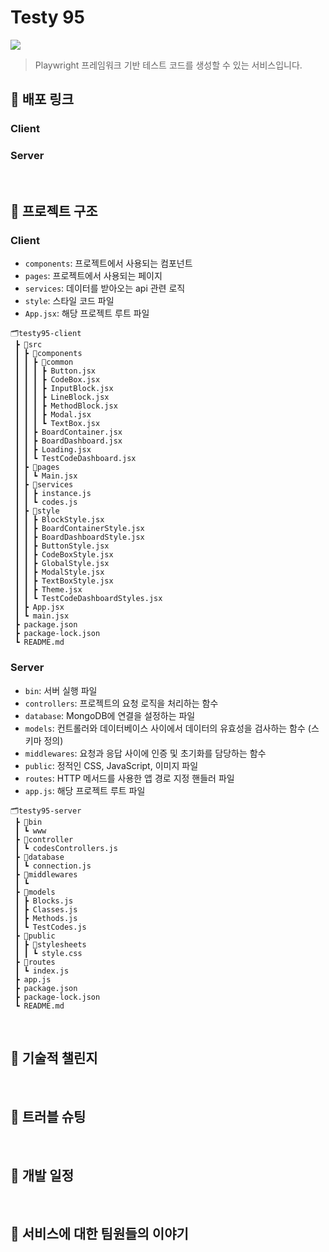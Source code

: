 # **Testy 95**

<img src="https://github.com/user-attachments/assets/50369f68-445d-4d74-97e0-696ced3bfa0b">


> Playwright 프레임워크 기반 테스트 코드를 생성할 수 있는 서비스입니다.

## 📌 배포 링크

### Client
### Server

<br>

## 📌 프로젝트 구조

### Client

- `components`: 프로젝트에서 사용되는 컴포넌트
- `pages`: 프로젝트에서 사용되는 페이지
- `services`: 데이터를 받아오는 api 관련 로직
- `style`: 스타일 코드 파일
- `App.jsx`: 해당 프로젝트 루트 파일

```
🗂️testy95-client
 ┣ 📂src
 ┃ ┣ 📂components
 ┃ ┃ ┣ 📂common
 ┃ ┃ ┃ ┣ Button.jsx
 ┃ ┃ ┃ ┣ CodeBox.jsx
 ┃ ┃ ┃ ┣ InputBlock.jsx
 ┃ ┃ ┃ ┣ LineBlock.jsx
 ┃ ┃ ┃ ┣ MethodBlock.jsx
 ┃ ┃ ┃ ┣ Modal.jsx
 ┃ ┃ ┃ ┗ TextBox.jsx
 ┃ ┃ ┣ BoardContainer.jsx
 ┃ ┃ ┣ BoardDashboard.jsx
 ┃ ┃ ┣ Loading.jsx
 ┃ ┃ ┗ TestCodeDashboard.jsx
 ┃ ┣ 📂pages
 ┃ ┃ ┗ Main.jsx
 ┃ ┣ 📂services
 ┃ ┃ ┣ instance.js
 ┃ ┃ ┗ codes.js
 ┃ ┣ 📂style
 ┃ ┃ ┣ BlockStyle.jsx
 ┃ ┃ ┣ BoardContainerStyle.jsx
 ┃ ┃ ┣ BoardDashboardStyle.jsx
 ┃ ┃ ┣ ButtonStyle.jsx
 ┃ ┃ ┣ CodeBoxStyle.jsx
 ┃ ┃ ┣ GlobalStyle.jsx
 ┃ ┃ ┣ ModalStyle.jsx
 ┃ ┃ ┣ TextBoxStyle.jsx
 ┃ ┃ ┣ Theme.jsx
 ┃ ┃ ┗ TestCodeDashboardStyles.jsx
 ┃ ┣ App.jsx
 ┃ ┗ main.jsx
 ┣ package.json
 ┣ package-lock.json
 ┗ README.md
```

### Server

- `bin`: 서버 실행 파일
- `controllers`: 프로젝트의 요청 로직을 처리하는 함수
- `database`: MongoDB에 연결을 설정하는 파일
- `models`: 컨트롤러와 데이터베이스 사이에서 데이터의 유효성을 검사하는 함수 (스키마 정의)
- `middlewares`: 요청과 응답 사이에 인증 및 초기화를 담당하는 함수
- `public`: 정적인 CSS, JavaScript, 이미지 파일
- `routes`: HTTP 메서드를 사용한 앱 경로 지정 핸들러 파일
- `app.js`: 해당 프로젝트 루트 파일

```
🗂️testy95-server
 ┣ 📂bin
 ┃ ┗ www
 ┣ 📂controller
 ┃ ┗ codesControllers.js
 ┣ 📂database
 ┃ ┗ connection.js
 ┣ 📂middlewares
 ┃ ┗ 
 ┣ 📂models
 ┃ ┣ Blocks.js
 ┃ ┣ Classes.js
 ┃ ┣ Methods.js
 ┃ ┗ TestCodes.js
 ┣ 📂public
 ┃ ┣ 📂stylesheets
 ┃ ┃ ┗ style.css
 ┣ 📂routes
 ┃ ┗ index.js
 ┣ app.js
 ┣ package.json
 ┣ package-lock.json
 ┗ README.md
```


<br>

## 📌 기술적 챌린지

<br>

## 📌 트러블 슈팅

<br>

## 📌 개발 일정

<br>

## 📌 서비스에 대한 팀원들의 이야기
